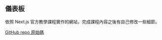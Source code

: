 ## 儀表板

依照 Next.js 官方教學課程實作的網站，完成課程內容之後有自己修改一些細節。

[GitHub repo 原始碼](https://github.com/tzuhanchen/nextjs-dashboard)